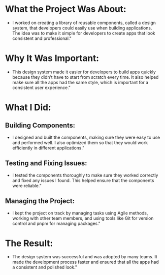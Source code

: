 # What the Project Was About: #
- I worked on creating a library of reusable components, called a design system, that developers could easily use when building applications. The idea was to make it simple for developers to create apps that look consistent and professional."
# Why It Was Important: #
- This design system made it easier for developers to build apps quickly because they didn’t have to start from scratch every time. It also helped make sure all the apps had the same style, which is important for a consistent user experience."
# What I Did: #
## Building Components: ##
- I designed and built the components, making sure they were easy to use and performed well. I also optimized them so that they would work efficiently in different applications."
## Testing and Fixing Issues: ##
- I tested the components thoroughly to make sure they worked correctly and fixed any issues I found. This helped ensure that the components were reliable."
 ## Managing the Project: ##
- I kept the project on track by managing tasks using Agile methods, working with other team members, and using tools like Git for version control and pnpm for managing packages."
# The Result: #
- The design system was successful and was adopted by many teams. It made the development process faster and ensured that all the apps had a consistent and polished look."
